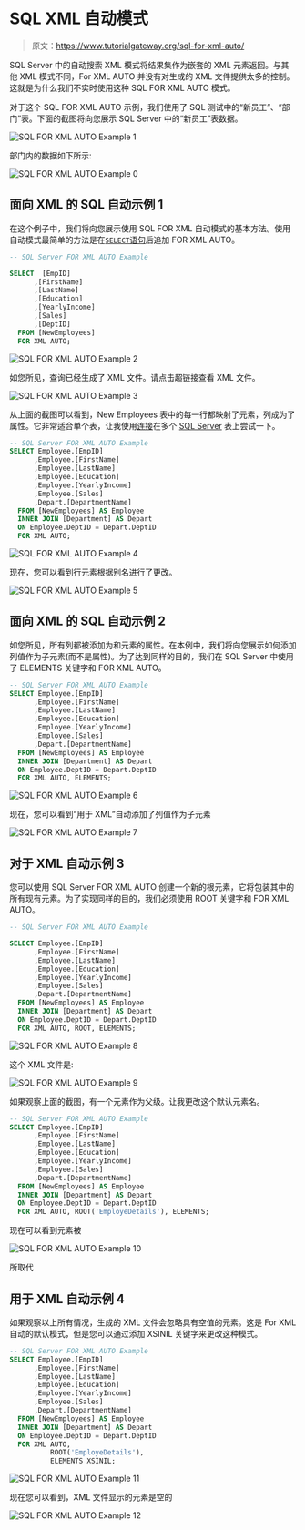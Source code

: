# SQL XML 自动模式

> 原文：<https://www.tutorialgateway.org/sql-for-xml-auto/>

SQL Server 中的自动搜索 XML 模式将结果集作为嵌套的 XML 元素返回。与其他 XML 模式不同，For XML AUTO 并没有对生成的 XML 文件提供太多的控制。这就是为什么我们不实时使用这种 SQL FOR XML AUTO 模式。

对于这个 SQL FOR XML AUTO 示例，我们使用了 SQL 测试中的“新员工”、“部门”表。下面的截图将向您展示 SQL Server 中的“新员工”表数据。

![SQL FOR XML AUTO Example 1](img/15902c9b219978ae05a6d8c5b00bf0b5.png)

部门内的数据如下所示:

![SQL FOR XML AUTO Example 0](img/ead42de3d083c98b118109a89f1ca455.png)

## 面向 XML 的 SQL 自动示例 1

在这个例子中，我们将向您展示使用 SQL FOR XML 自动模式的基本方法。使用自动模式最简单的方法是在[`SELECT`语句](https://www.tutorialgateway.org/sql-select-statement/)后追加 FOR XML AUTO。

```sql
-- SQL Server FOR XML AUTO Example

SELECT  [EmpID]
      ,[FirstName]
      ,[LastName]
      ,[Education]
      ,[YearlyIncome]
      ,[Sales]
      ,[DeptID]
  FROM [NewEmployees]
  FOR XML AUTO;
```

![SQL FOR XML AUTO Example 2](img/37ef6035178e351c2de621e5029a75e8.png)

如您所见，查询已经生成了 XML 文件。请点击超链接查看 XML 文件。

![SQL FOR XML AUTO Example 3](img/99cf8a99cf4062e577daedda35741d0f.png)

从上面的截图可以看到，New Employees 表中的每一行都映射了<newemployees>元素，列成为了属性。它非常适合单个表，让我使用[连接](https://www.tutorialgateway.org/sql-joins/)在多个 [SQL Server](https://www.tutorialgateway.org/sql/) 表上尝试一下。</newemployees>

```sql
-- SQL Server FOR XML AUTO Example
SELECT Employee.[EmpID]
      ,Employee.[FirstName]
      ,Employee.[LastName]
      ,Employee.[Education]
      ,Employee.[YearlyIncome]
      ,Employee.[Sales]
      ,Depart.[DepartmentName]
  FROM [NewEmployees] AS Employee
  INNER JOIN [Department] AS Depart 
  ON Employee.DeptID = Depart.DeptID
  FOR XML AUTO;
```

![SQL FOR XML AUTO Example 4](img/e4d5b0fd07f8e38bd4b2d3eb9c3c9902.png)

现在，您可以看到行元素根据别名进行了更改。

![SQL FOR XML AUTO Example 5](img/606f831c40b9cd193292da4aaffbe8c4.png)

## 面向 XML 的 SQL 自动示例 2

如您所见，所有列都被添加为<employee>和<depart>元素的属性。在本例中，我们将向您展示如何添加列值作为子元素(而不是属性)。为了达到同样的目的，我们在 SQL Server 中使用了 ELEMENTS 关键字和 FOR XML AUTO。</depart></employee>

```sql
-- SQL Server FOR XML AUTO Example
SELECT Employee.[EmpID]
      ,Employee.[FirstName]
      ,Employee.[LastName]
      ,Employee.[Education]
      ,Employee.[YearlyIncome]
      ,Employee.[Sales]
      ,Depart.[DepartmentName]
  FROM [NewEmployees] AS Employee
  INNER JOIN [Department] AS Depart 
  ON Employee.DeptID = Depart.DeptID
  FOR XML AUTO, ELEMENTS;
```

![SQL FOR XML AUTO Example 6](img/34b6af58375dc3258377e97e39fc21af.png)

现在，您可以看到“用于 XML”自动添加了列值作为子元素

![SQL FOR XML AUTO Example 7](img/85bd1c80190b21bd97faaddf439e3ea0.png)

## 对于 XML 自动示例 3

您可以使用 SQL Server FOR XML AUTO 创建一个新的根元素，它将包装其中的所有现有元素。为了实现同样的目的，我们必须使用 ROOT 关键字和 FOR XML AUTO。

```sql
-- SQL Server FOR XML AUTO Example

SELECT Employee.[EmpID]
      ,Employee.[FirstName]
      ,Employee.[LastName]
      ,Employee.[Education]
      ,Employee.[YearlyIncome]
      ,Employee.[Sales]
      ,Depart.[DepartmentName]
  FROM [NewEmployees] AS Employee
  INNER JOIN [Department] AS Depart 
  ON Employee.DeptID = Depart.DeptID
  FOR XML AUTO, ROOT, ELEMENTS;
```

![SQL FOR XML AUTO Example 8](img/41b85a8c910afc4973423242290b74b3.png)

这个 XML 文件是:

![SQL FOR XML AUTO Example 9](img/2271966631f4f18459eac40ea6f57c4f.png)

如果观察上面的截图，有一个<root>元素作为父级。让我更改这个默认元素名。</root>

```sql
-- SQL Server FOR XML AUTO Example
SELECT Employee.[EmpID]
      ,Employee.[FirstName]
      ,Employee.[LastName]
      ,Employee.[Education]
      ,Employee.[YearlyIncome]
      ,Employee.[Sales]
      ,Depart.[DepartmentName]
  FROM [NewEmployees] AS Employee
  INNER JOIN [Department] AS Depart 
  ON Employee.DeptID = Depart.DeptID
  FOR XML AUTO, ROOT('EmployeDetails'), ELEMENTS;
```

现在可以看到<root>元素被<employeedetails></employeedetails></root>

![SQL FOR XML AUTO Example 10](img/a09845da33b36fc1b34fd85cff6d03f6.png)

所取代

## 用于 XML 自动示例 4

如果观察以上所有情况，生成的 XML 文件会忽略具有空值的元素。这是 For XML 自动的默认模式，但是您可以通过添加 XSINIL 关键字来更改这种模式。

```sql
-- SQL Server FOR XML AUTO Example
SELECT Employee.[EmpID]
      ,Employee.[FirstName]
      ,Employee.[LastName]
      ,Employee.[Education]
      ,Employee.[YearlyIncome]
      ,Employee.[Sales]
      ,Depart.[DepartmentName]
  FROM [NewEmployees] AS Employee
  INNER JOIN [Department] AS Depart 
  ON Employee.DeptID = Depart.DeptID
  FOR XML AUTO, 
          ROOT('EmployeDetails'), 
          ELEMENTS XSINIL;
```

![SQL FOR XML AUTO Example 11](img/c7e6b84592a6d286cb43b16376bb76d0.png)

现在您可以看到，XML 文件显示的元素是空的

![SQL FOR XML AUTO Example 12](img/d0b3d6422de0c3d34e17633422833560.png)